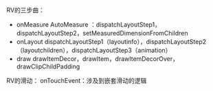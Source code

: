 RV的三步曲：
- onMeasure
AutoMeasure ：dispatchLayoutStep1，dispatchLayoutStep2，setMeasuredDimensionFromChildren
- onLayout
dispatchLayoutStep1（layoutinfo），dispatchLayoutStep2（layoutchildren），dispatchLayoutStep3（animation）
- draw
drawItemDecor，drawItem，drawItemDecorOver，drawClipChildPadding

RV的滑动：
onTouchEvent：涉及到嵌套滑动的逻辑